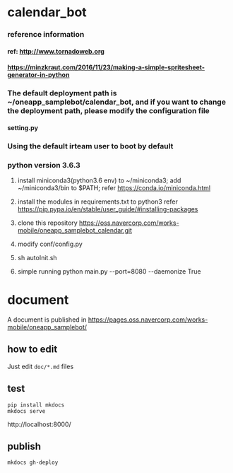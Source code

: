 # calendar_bot
### reference information
#### ref: http://www.tornadoweb.org
####      https://minzkraut.com/2016/11/23/making-a-simple-spritesheet-generator-in-python
### The default deployment path is ~/oneapp_samplebot/calendar_bot, and if you want to change the deployment path, please modify the configuration file
#### setting.py
### Using the default irteam user to boot by default 
### python version 3.6.3

1. install miniconda3(python3.6 env) to ~/miniconda3; add ~/miniconda3/bin to $PATH;
   refer https://conda.io/miniconda.html 
   
2. install the modules in requirements.txt to python3
   refer https://pip.pypa.io/en/stable/user_guide/#installing-packages

3. clone this repository
    https://oss.navercorp.com/works-mobile/oneapp_samplebot_calendar.git

4. modify conf/config.py

5. sh autoInit.sh

6. simple running
   python main.py --port=8080 --daemonize True

# document
A document is published in https://pages.oss.navercorp.com/works-mobile/oneapp_samplebot/

## how to edit
Just edit `doc/*.md` files

## test
```
pip install mkdocs
mkdocs serve
```
http://localhost:8000/


## publish
```
mkdocs gh-deploy
```
